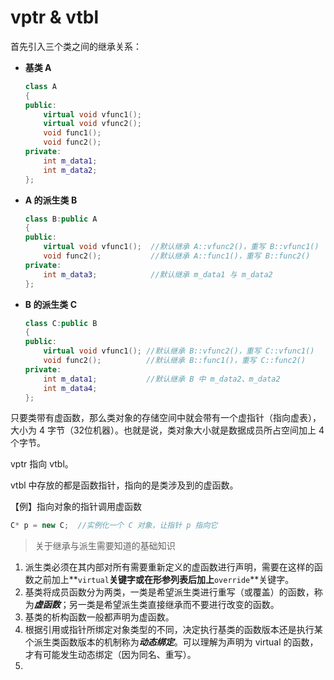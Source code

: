 # vptr & vtbl

首先引入三个类之间的继承关系：

* **基类 A**

    ```c++
    class A
    {
    public:
        virtual void vfunc1();
        virtual void vfunc2();
        void func1();
        void func2();
    private:
        int m_data1;
        int m_data2;
    };

* **A 的派生类 B**

    ```c++
    class B:public A
    {
    public:
        virtual void vfunc1();  //默认继承 A::vfunc2()，重写 B::vfunc1()
        void func2();           //默认继承 A::func1()，重写 B::func2()
    private:
        int m_data3;            //默认继承 m_data1 与 m_data2
    };
    ```

* **B 的派生类 C**

    ```c++
    class C:public B
    {
    public:
        virtual void vfunc1(); //默认继承 B::vfunc2()，重写 C::vfunc1()
        void func2();          //默认继承 B::func1()，重写 C::func2()
    private:
        int m_data1;           //默认继承 B 中 m_data2、m_data2
        int m_data4;
    };
    ```

    

只要类带有虚函数，那么类对象的存储空间中就会带有一个虚指针（指向虚表），大小为 4 字节（32位机器）。也就是说，类对象大小就是数据成员所占空间加上 4 个字节。

vptr 指向 vtbl。

vtbl 中存放的都是函数指针，指向的是类涉及到的虚函数。



【例】指向对象的指针调用虚函数

```c++
C* p = new C;  //实例化一个 C 对象，让指针 p 指向它

```





> 关于继承与派生需要知道的基础知识

1. 派生类必须在其内部对所有需要重新定义的虚函数进行声明，需要在这样的函数之前加上**`virtual`**关键字或在形参列表后加上**`override`**关键字。
2. 基类将成员函数分为两类，一类是希望派生类进行重写（或覆盖）的函数，称为***虚函数***；另一类是希望派生类直接继承而不要进行改变的函数。
3. 基类的析构函数一般都声明为虚函数。
4. 根据引用或指针所绑定对象类型的不同，决定执行基类的函数版本还是执行某个派生类函数版本的机制称为***动态绑定***。可以理解为声明为 virtual 的函数，才有可能发生动态绑定（因为同名、重写）。
5. 

